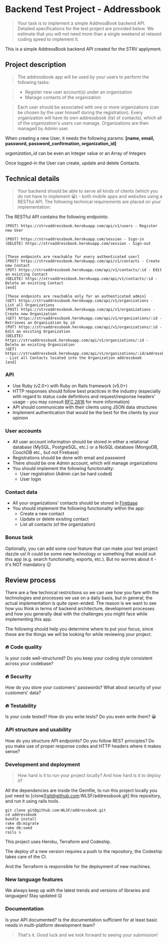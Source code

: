 [firebase-url]: https://firebase.com
[rfc-http-url]: https://www.ietf.org/rfc/rfc2616.txt
[base-url]: https://strvaddressbook.herokuapp.com/

# Backend Test Project - Addressbook

>Your task is to implement a simple AddressBook backend API. Detailed specifications for the test project are provided below. We estimate that you will not need more than a single weekend at relaxed coding speed to implement it.

This is a simple AddressBook backend API created for the STRV applyment.

## Project description

>The addressbook app will be used by your users to perform the following tasks:

>- Register new user account(s) under an organization
>- Manage contacts of the organization

>Each user should be associated with one or more organizations (can be chosen by the user himself during the registration). Every organization will have its own addressbook (list of contacts), which all of the organization's users can manage. Organizations are then managed by Admin user.

When creating a new User, it needs the following params: **[name, email, password, password_confirmation, organization_id]**

*organization_id* can be even an Integer value or an Array of Integers

Once logged-in the User can create, update and delete Contacts.

## Technical details

>Your backend should be able to serve all kinds of clients (which you do not have to implement 😀) - both mobile apps and websites using a RESTful API. The following technical requirements are placed on your implementation:

The RESTful API contains the following endpoints:

```
(POST) https://strvaddressbook.herokuapp.com/api/v1/users - Register new User

(POST) https://strvaddressbook.herokuapp.com/session - Sign-in
(DELETE) https://strvaddressbook.herokuapp.com/session - Sign-out


[These endpoints are reachable for every authenticated user]
(POST) https://strvaddressbook.herokuapp.com/api/v1/contacts - Create new Contact
(PUT) https://strvaddressbook.herokuapp.com/api/v1/contacts/:id - Edit an existing Contact
(DELETE) https://strvaddressbook.herokuapp.com/api/v1/contacts/:id - Delete an existing Contact
[end]

[These endpoints are reachable only for an authenticated admin]
(GET) https://strvaddressbook.herokuapp.com/api/v1/organizations - List all Organizations
(POST) https://strvaddressbook.herokuapp.com/api/v1/organizations - Create new Organization
(GET) https://strvaddressbook.herokuapp.com/api/v1/organizations/:id - Retrieves an Organization by id
(PUT) https://strvaddressbook.herokuapp.com/api/v1/organizations/:id - Edit an existing Organization
(DELETE) https://strvaddressbook.herokuapp.com/api/v1/organizations/:id - Delete an existing Organization
(GET) https://strvaddressbook.herokuapp.com/api/v1/organizations/:id/addressbook - List all Contacts located into the Organization addressbook
[end]
```

### API

- Use Ruby (v2.0+) with Ruby on Rails framework (v5.0+)
- HTTP responses should follow best practices in the industry (especially with regard to status code definitions and request/response headers' usage - you may consult [RFC 2616][rfc-http-url] for more information)
- API should communicate with their clients using JSON data structures
- Implement authentication that would be the best for the clients by your opinion


### User accounts

- All user account information should be stored in either a relational database (MySQL, PostgreSQL, etc.) or a NoSQL database (MongoDB, CouchDB etc., but not Firebase)
- Registrations should be done with email and password
- There should be one Admin account, which will manage organizations
- You should implement the following functionality:
  - User registration (Admin can be hard coded)
  - User login

### Contact data

- All your organizations' contacts should be stored in [Firebase][firebase-url]
- You should implement the following functionality within the app:
  - Create a new contact
  - Update or delete existing contact
  - List all contacts (of the organization)

### Bonus task

Optionally, you can add some cool feature that can make your test project dazzle us! It could be some new technology or something that would suit this app (e.g. search functionality, exports, etc.). But no worries about it - it's NOT mandatory 😉

## Review process

There are a few technical restrictions so we can see how you fare with the technologies and processes we use on a daily basis, but in general, the actual implementation is quite open-ended. The reason is we want to see how you think in terms of backend architecture, development processes and how you generally deal with the challenges you might face while implementing this app.

The following should help you determine where to put your focus, since these are the things we will be looking for while reviewing your project.

### 🔥 Code quality

Is your code well-structured? Do you keep your coding style consistent across your codebase?

### 🔥 Security

How do you store your customers' passwords? What about security of your customers' data?

### 🔥 Testability

Is your code tested? How do you write tests? Do you even write them? 😀

### API structure and usability

How do you structure API endpoints? Do you follow REST principles? Do you make use of proper response codes and HTTP headers where it makes sense?

### Development and deployment

>How hard is it to run your project locally? And how hard is it to deploy it?

All the dependencies are inside the Gemfile, to run this project locally you just need to [clone][git@github.com:WLSF/addressbook.git] this repository, and run it using rails tools.

```
git clone git@github.com:WLSF/addressbook.git
cd addressbook
bundle install
rake db:migrate
rake db:seed
rails s
```

This project uses Heroku, Terraform and Codeship.

The deploy of a new version requires a push to the repository, the Codeship takes care of the CI.

And the Terraform is responsible for the deployment of new machines.

### New language features

We always keep up with the latest trends and versions of libraries and languages! Stay updated 😉
### Documentation

Is your API documented? Is the documentation sufficient for at least basic needs in multi-platform development team?

> That's it. Good luck and we look forward to seeing your submission!
